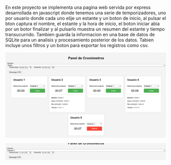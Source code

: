 En este proyecto se implementa una pagina web servida por express desarrollada en javascript donde tenemos una serie de temporizadores, uno por usuario donde cada uno elije un estante y un boton de inicio, al pulsar el bton captura el nombre, el estante y la hora de inicio, el boton iniciar abia por un botor finalizar y al pulsarlo muestra un resumen del estante y tiempo transucurrido. Tambien guarda la informacion en una base de datos de SQLite para un analisis y procesamiento posterior de los datos. Tabien incluye unos filtros y un boton para exportar los registros como csv.


![Temporizadores funcionando](Captura%20de%20pantalla%202025-09-22%20130919.png)

![Detalle descarga csv](Captura%20de%20pantalla%202025-09-22%20130935.png)

